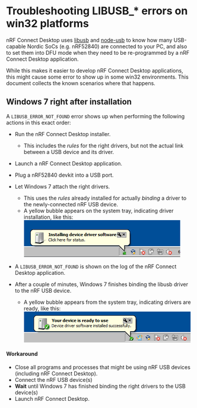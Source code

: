 # Troubleshooting LIBUSB_* errors on win32 platforms

nRF Connect Desktop uses [libusb](https://libusb.info/) and [node-usb](https://github.com/tessel/node-usb) to know how many USB-capable Nordic SoCs (e.g. nRF52840) are connected to your PC, and also to set them into DFU mode when they need to be re-programmed by a nRF Connect Desktop application.

While this makes it easier to develop nRF Connect Desktop applications, this might cause some error to show up in some win32 environments. This document collects the known scenarios where that happens.

## Windows 7 right after installation

A `LIBUSB_ERROR_NOT_FOUND` error shows up when performing the following actions in this exact order:

- Run the nRF Connect Desktop installer.
  - This includes the *rules* for the right drivers, but not the actual link between a USB device and its driver.
- Launch a nRF Connect Desktop application.
- Plug a nRF52840 devkit into a USB port.
- Let Windows 7 attach the right drivers.
  - This uses the *rules* already installed for actually *binding* a driver to the newly-connected nRF USB device.
  - A yellow bubble appears on the system tray, indicating driver installation, like this: 
  ![screenshot](win32-drivers-installing.png)

- A `LIBUSB_ERROR_NOT_FOUND` is shown on the log of the nRF Connect Desktop application.
- After a couple of minutes, Windows 7 finishes binding the libusb driver to the nRF USB device.
  - A yellow bubble appears from the system tray, indicating drivers are ready, like this:
  ![screenshot](win32-drivers-ready.png)


#### Workaround

- Close all programs and processes that might be using nRF USB devices (including nRF Connect Desktop).
- Connect the nRF USB device(s)
- **Wait** until Windows 7 has finished binding the right drivers to the USB device(s)
- Launch nRF Connect Desktop.

